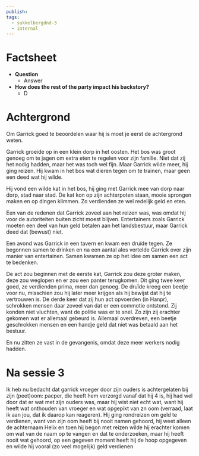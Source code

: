 ```yaml
---
publish: 
tags:
  - sukkelbergdnd-3
  - internal
---
```

# Factsheet
- **Question**
	- Answer
- **How does the rest of the party impact his backstory?**
	- D
# Achtergrond
Om Garrick goed te beoordelen waar hij is moet je eerst de achtergrond weten.

Garrick groeide op in een klein dorp in het oosten. Het bos was groot genoeg om te jagen om extra eten te regelen voor zijn familie. Niet dat zij het nodig hadden, maar het was toch wel fijn. Maar Garrick wilde meer, hij ging reizen. Hij kwam in het bos wat dieren tegen om te trainen, maar geen een deed wat hij wilde.

Hij vond een wilde kat in het bos, hij ging met Garrick mee van dorp naar dorp, stad naar stad. De kat kon op zijn achterpoten staan, mooie sprongen maken en op dingen klimmen. Zo verdienden ze wel redelijk geld en eten.

Een van de redenen dat Garrick zoveel aan het reizen was, was omdat hij voor de autoriteiten buiten zicht moest blijven. Entertainers zoals Garrick moeten een deel van hun geld betalen aan het landsbestuur, maar Garrick deed dat (bewust) niet.

Een avond was Garrick in een tavern en kwam een druïde tegen. Ze begonnen samen te drinken en na een aantal ales vertelde Garrick over zijn manier van entertainen. Samen kwamen ze op het idee om samen een act te bedenken.

De act zou beginnen met de eerste kat, Garrick zou deze groter maken, deze zou weglopen en er zou een panter terugkomen. Dit ging twee keer goed, ze verdienden prima, meer dan genoeg. De druïde kreeg een beetje voor nu, misschien zou hij later meer krijgen als hij bewijst dat hij te vertrouwen is. De derde keer dat zij hun act opvoerden (in Hanpr), schrokken mensen daar zoveel van dat er een commotie ontstond. Zij konden niet vluchten, want de politie was er te snel. Zo zijn zij erachter gekomen wat er allemaal gebeurd is. Allemaal overdreven, een beetje geschrokken mensen en een handje geld dat niet was betaald aan het bestuur.

En nu zitten ze vast in de gevangenis, omdat deze meer werkers nodig hadden.
# Na sessie 3
Ik heb nu bedacht dat garrick vroeger door zijn ouders is achtergelaten bij zijn (peet)oom: pacper, die heeft hem verzorgd vanaf dat hij 4 is, hij had wel door dat er wat met zijn ouders was, maar hij wist niet echt wat, want hij heeft wat onthouden van vroeger en wat opgepikt van zn oom (verraad, laat ik aan jou, dat ik daarop kan reageren). Hij ging rondreizen om geld te verdienen, want van zijn oom heeft bij nooit namen gehoord, hij weet alleen de achternaam Helix en toen hij begon met reizen wilde hij erachter komen om wat van de naam op te vangen en dat te onderzoeken, maar hij heeft nooit wat gehoord, op een gegeven moment heeft hij de hoop opgegeven en wilde hij vooral (zo veel mogelijk) geld verdienen